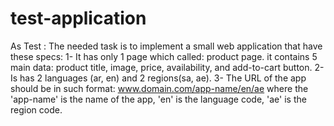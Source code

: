 # test-application
As Test : The needed task is to implement a small web application that have these specs:  1- It has only 1 page which called: product page. it contains 5 main data: product title, image, price, availability, and add-to-cart button. 2- Is has 2 languages (ar, en) and 2 regions(sa, ae). 3- The URL of the app should be in such format: www.domain.com/app-name/en/ae where the 'app-name' is the name of the app, 'en' is the language code, 'ae' is the region code.
